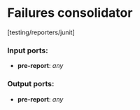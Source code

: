 # Failures consolidator

[testing/reporters/junit]

### Input ports:

* __pre-report__: _any_



### Output ports:

* __pre-report__: _any_



